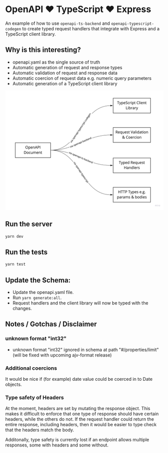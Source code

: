 # OpenAPI ❤️ TypeScript ❤️ Express

An example of how to use `openapi-ts-backend` and `openapi-typescript-codegen` to create typed request handlers that integrate with Express and a TypeScript client library.

## Why is this interesting?

- openapi.yaml as the single source of truth
- Automatic generation of request and response types
- Automatic validation of request and response data
- Automatic coercion of request data e.g. numeric query parameters
- Automatic generation of a TypeScript client library

![Components](components.jpg "Components")

## Run the server

```sh
yarn dev
```

## Run the tests

```sh
yarn test
```

## Update the Schema:

- Update the openapi.yaml file.
- Run `yarn generate:all`.
- Request handlers and the client library will now be typed with the changes.

## Notes / Gotchas / Disclaimer

### unknown format "int32"

- unknown format "int32" ignored in schema at path "#/properties/limit" (will be fixed with upcoming ajv-format release)

### Additional coercions

It would be nice if (for example) date value could be coerced in to Date objects.

### Type safety of Headers

At the moment, headers are set by mutating the response object. This makes it difficult to enforce that one type of response should have certain headers, while the others do not. If the request handler could return the entire response, including headers, then it would be easier to type check that the headers match the body.

Additonally, type safety is currently lost if an endpoint allows multiple responses, some with headers and some without.
